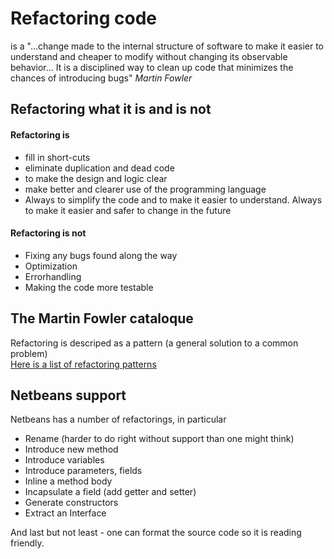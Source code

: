 # Refactoring code
is a "...change made to the internal structure of software to make it easier to understand and cheaper to modify without changing its observable behavior… It is a disciplined way to clean up code that minimizes the chances of introducing bugs" *Martin Fowler*

## Refactoring what it is and is not
#### Refactoring is  
- fill in short-cuts  
- eliminate duplication and dead code  
- to make the design and logic clear  
- make better and clearer use of the programming language  
- Always to simplify the code and to make it easier to understand. Always to make it easier and safer to change in the future  

#### Refactoring is not
- Fixing any bugs found along the way
- Optimization
- Errorhandling
- Making the code more testable

## The Martin Fowler cataloque
Refactoring is descriped as a pattern (a general solution to a common problem)  
[Here is a list of refactoring patterns](http://refactoring.com/catalog)

## Netbeans support
Netbeans has a number of refactorings, in particular

- Rename (harder to do right without support than one might think)
- Introduce new method
- Introduce variables
- Introduce parameters, fields
- Inline a method body
- Incapsulate a field (add getter and setter)
- Generate constructors
- Extract an Interface

And last but not least - one can format the source code so it is reading friendly.
